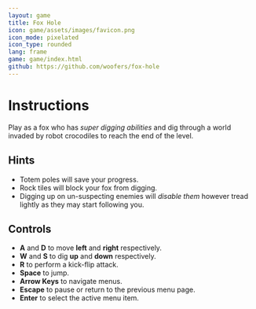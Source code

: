 ```yaml
---
layout: game
title: Fox Hole
icon: game/assets/images/favicon.png
icon_mode: pixelated
icon_type: rounded
lang: frame
game: game/index.html
github: https://github.com/woofers/fox-hole
---
```


# Instructions

Play as a fox who has *super digging abilities* and dig through a world invaded by robot crocodiles to reach the end of the level.

## Hints

-   Totem poles will save your progress.
-   Rock tiles will block your fox from digging.
-   Digging up on un-suspecting enemies will *disable them* however tread lightly as they may start following you.

## Controls

-   **A** and **D** to move <strong>left</strong> and <strong>right</strong> respectively.
-   **W** and **S** to dig <strong>up</strong> and <strong>down</strong> respectively.
-   **R** to perform a kick-flip attack.
-   **Space** to jump.
-   **Arrow Keys** to navigate menus.
-   **Escape** to pause or return to the previous menu page.
-   **Enter** to select the active menu item.
